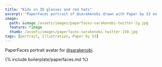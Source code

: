 ```yaml
---
title: "Kids in 3D glasses and red hats"
excerpt: "PaperFaces portrait of @sarakenobi drawn with Paper by 53 on an iPad."
image: 
  path: &image /assets/images/paperfaces-sarakenobi-twitter-lg.jpg 
  feature: *image
  thumb: /assets/images/paperfaces-sarakenobi-twitter-150.jpg
tags: [portrait, illustration, Paper by 53]
---
```


PaperFaces portrait avatar for [@sarakenobi](http://twitter.com/sarakenobi).

{% include boilerplate/paperfaces.md %}